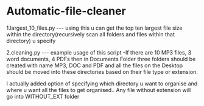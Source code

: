 # Automatic-file-cleaner

1.largest_10_files.py --- using this u can get the top ten largest file size within the directory(recursively scan all folders 						     and files within that directory) u specify

2.cleaning.py --- example usage of this script -If there are 10 MP3 files, 3 word documents, 4 PDFs then in Documents Folder 				   three folders should be created with name MP3, DOC and PDF and all the files on the Desktop should be moved                   into these directories based on their file type or extension.
				  
I actually added option of specifying which directory u want to organise and where u want all the files to get organised..
Any file without extension will go into WITHOUT_EXT folder 
